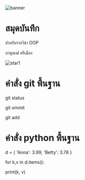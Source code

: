 ![banner](https://picsum.photos/800/250)

# สมุดบันทึก

สำหรับรายวิชา OOP

ภานุพงศ์ ศรีเมือง

![star1](https://github.com/maxnalao/maxnalao.Github.io/assets/159878175/35916f2b-45fc-40c6-8c70-3b012e5ace66)

# คำสั่ง git พื้นฐาน
git status

git ommit

git add

# คำสั่ง python พื้นฐาน

d = { 'Anna': 3.99, 'Betty': 3.78 }

for k,v in d.items():

   print(k, v)
